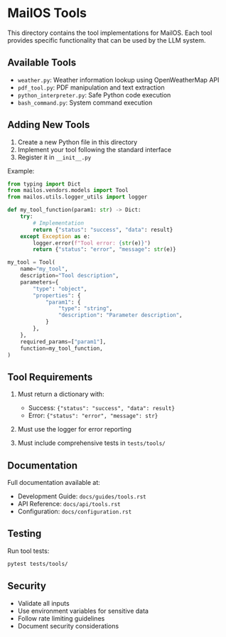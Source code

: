 # MailOS Tools

This directory contains the tool implementations for MailOS. Each tool provides specific functionality that can be used by the LLM system.

## Available Tools

- `weather.py`: Weather information lookup using OpenWeatherMap API
- `pdf_tool.py`: PDF manipulation and text extraction
- `python_interpreter.py`: Safe Python code execution
- `bash_command.py`: System command execution

## Adding New Tools

1. Create a new Python file in this directory
2. Implement your tool following the standard interface
3. Register it in `__init__.py`

Example:

```python
from typing import Dict
from mailos.vendors.models import Tool
from mailos.utils.logger_utils import logger

def my_tool_function(param1: str) -> Dict:
    try:
        # Implementation
        return {"status": "success", "data": result}
    except Exception as e:
        logger.error(f"Tool error: {str(e)}")
        return {"status": "error", "message": str(e)}

my_tool = Tool(
    name="my_tool",
    description="Tool description",
    parameters={
        "type": "object",
        "properties": {
            "param1": {
                "type": "string",
                "description": "Parameter description",
            }
        },
    },
    required_params=["param1"],
    function=my_tool_function,
)
```

## Tool Requirements

1. Must return a dictionary with:
   - Success: `{"status": "success", "data": result}`
   - Error: `{"status": "error", "message": str}`

2. Must use the logger for error reporting

3. Must include comprehensive tests in `tests/tools/`

## Documentation

Full documentation available at:
- Development Guide: `docs/guides/tools.rst`
- API Reference: `docs/api/tools.rst`
- Configuration: `docs/configuration.rst`

## Testing

Run tool tests:
```bash
pytest tests/tools/
```

## Security

- Validate all inputs
- Use environment variables for sensitive data
- Follow rate limiting guidelines
- Document security considerations
